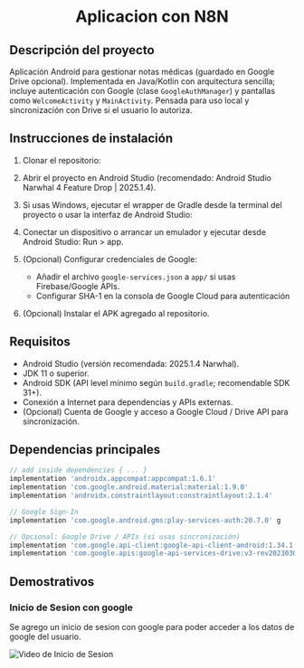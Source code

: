  <h1 style="text-align:center;">Aplicacion con N8N</h1>

## Descripción del proyecto

Aplicación Android para gestionar notas médicas (guardado en Google Drive opcional). Implementada en Java/Kotlin con arquitectura sencilla; incluye autenticación con Google (clase `GoogleAuthManager`) y pantallas como `WelcomeActivity` y `MainActivity`. Pensada para uso local y sincronización con Drive si el usuario lo autoriza.

## Instrucciones de instalación

1. Clonar el repositorio:
2. Abrir el proyecto en Android Studio (recomendado: Android Studio Narwhal 4 Feature Drop | 2025.1.4).

3. Si usas Windows, ejecutar el wrapper de Gradle desde la terminal del proyecto o usar la interfaz de Android Studio:
4. Conectar un dispositivo o arrancar un emulador y ejecutar desde Android Studio: Run > app.

5. (Opcional) Configurar credenciales de Google:
   - Añadir el archivo `google-services.json` a `app/` si usas Firebase/Google APIs.
   - Configurar SHA-1 en la consola de Google Cloud para autenticación
6. (Opcional) Instalar el APK agregado al repositorio.

## Requisitos

- Android Studio (versión recomendada: 2025.1.4 Narwhal).
- JDK 11 o superior.
- Android SDK (API level mínimo según `build.gradle`; recomendable SDK 31+).
- Conexión a Internet para dependencias y APIs externas.
- (Opcional) Cuenta de Google y acceso a Google Cloud / Drive API para sincronización.

## Dependencias principales 

```groovy
// add inside dependencies { ... }
implementation 'androidx.appcompat:appcompat:1.6.1'
implementation 'com.google.android.material:material:1.9.0'
implementation 'androidx.constraintlayout:constraintlayout:2.1.4'

// Google Sign-In
implementation 'com.google.android.gms:play-services-auth:20.7.0' g

// Opcional: Google Drive / APIs (si usas sincronización)
implementation 'com.google.api-client:google-api-client-android:1.34.1'
implementation 'com.google.apis:google-api-services-drive:v3-rev20230308-2.0.0'
```

## Demostrativos

### Inicio de Sesion con google
Se agrego un inicio de sesion con google para poder acceder a los datos de google del usuario.

![Video de Inicio de Sesion](ElementosGraficos/VidSesion(1).gif)


